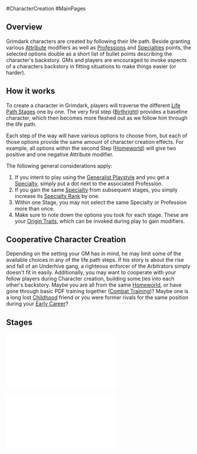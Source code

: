 #CharacterCreation #MainPages
## Overview
Grimdark characters are created by following their life path. Beside granting various [Attribute](</CoreSystem/Attribute.md>) modifiers as well as [Professions](/SkillSystem/Profession.md) and [Specialties](/SkillSystem/Specialty.md) points, the selected options double as a short list of bullet points describing the character's backstory. GMs and players are encouraged to invoke aspects of a characters backstory in fitting situations to make things easier (or harder).

## How it works
To create a character in Grimdark, players will traverse the different [Life Path Stages](</LifePath/Life%20Path%20Stages.md>) one by one. The very first step ([Birthright](</LifePath/Birthright/Birthright.md>)) provides a baseline character, which then becomes more fleshed out as we follow him through the life path. 

Each step of the way will have various options to choose from, but each of those options provide the same amount of character creation effects. For example, all options within the second Step ([Homeworld](</LifePath/Homeworld/Homeworld.md>)) will give two positive and one negative Attribute modifier.

The following general considerations apply:
1. If you intent to play using the [Generalist Playstyle](</SkillSystem/Generalist Playstyle.md>) and you get a [Specialty](/SkillSystem/Specialty.md), simply put a dot next to the associated Profession.
2. If you gain the same [Specialty](/SkillSystem/Specialty.md) from subsequent stages, you simply increase its [Specialty Rank](</SkillSystem/Specialty Rank.md>) by one.
3. Within one Stage, you may not select the same Specialty or Profession more than once.
4. Make sure to note down the options you took for each stage. These are your [Origin Traits](</Traits/Origin Trait.md>), which can be invoked during play to gain modifiers.

## Cooperative Character Creation
Depending on the setting your GM has in mind, he may limit some of the available choices in any of the life path steps. If his story is about the rise and fall of an Underhive gang, a righteous enforcer of the Arbitrators simply doesn't fit in easily.
Additionally, you may want to cooperate with your fellow players during Character creation, building some ties into each other's backstory. Maybe you are all from the same [Homeworld](</LifePath/Homeworld/Homeworld.md>), or have gone through basic PDF training together ([Combat Training](</LifePath/CombatTraining/Combat Training.md>))? Maybe one is a long lost [Childhood](</LifePath/Childhood/Childhood.md>) friend or you were former rivals for the same position during your [Early Career](</LifePath/EarlyCareer/Early Career.md>)?


## Stages
![](</LifePath/Path Stages.md>)

![Life Path Events](</LifePath/Life Path Events.md>)